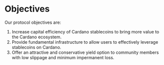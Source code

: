 # Objectives

Our protocol objectives are:

1. Increase capital efficiency of Cardano stablecoins to bring more value to the Cardano ecosystem.
2. Provide fundamental infrastructure to allow users to effectively leverage stablecoins on Cardano.
3. Offer an attractive and conservative yield option to community members with low slippage and minimum impermanent loss.
